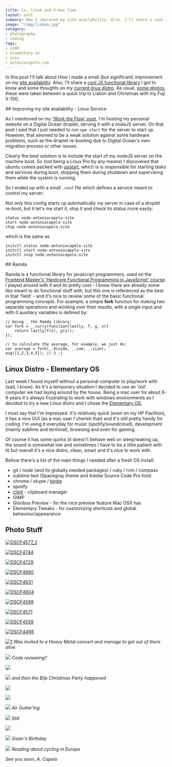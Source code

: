 ```yaml
---
title: Lx, linuX and X-mas time
layout: post
summary: How I improved my site availability. Also, I'll share a cool JS functional library and some thoughts on my current linux distro. And some photos taken between a quick trip to Lisbon and Christmas. 
image: "/img/lisbon.jpg"
category: 
- photography
- coding
tags:
- x100
- elementary os
- unix
- antoniocapelo.com
---
```


In this post I'll talk about How I made a small (but significant) improvement on my [site availability](#service). Also, I'll share a [cool JS functional library](#ramda) I got to know and some thoughts on my [current linux distro](#linux). As usual, [some photos](#photos), these were taken between a quick trip to Lisbon and Christmas with my Fuji X-100.


<div id="service"></div>
## Improving my site availability - Linux Service

As I mentioned on my ['Work the Flow' post](http://blog.antoniocapelo.com/coding/webdevelopment/2014/11/01/work%20the%20flow/), I'm hosting my personal website on a Digital Ocean droplet, serving it with a nodeJS server. On that post I said that I just needed to run ``npm start`` for the server to start up. However, that seemed to be a weak solution against some hardware problems, such as the droplet re-booting due to Digital Ocean's own migration process or other issues. 

Clearly the best solution is to include the start of my nodeJS server on the machine boot. So (not being a Linux Pro by any means) I discovered that ubuntu comes packed with [upstart](http://upstart.ubuntu.com/), which is is responsible for starting tasks and services during boot, stopping them during shutdown and supervising them while the system is running.

So I ended up with a small ``.conf`` file which defines a service meant to control my server:

<script src="https://gist.github.com/antoniocapelo/6a82190b9d57764b5abe.js"></script>

Not only this config starts up automatically my server in case of a droplet re-boot, but it let's me start it, stop it and check its status more easily:

	status node-antoniocapelo-site
	start node-antoniocapelo-site
	stop node-antoniocapelo-site

which is the same as

	initctl status node-antoniocapelo-site
	initctl start node-antoniocapelo-site
	initctl stop node-antoniocapelo-site

<div id="ramda"></div>
## Ramda

Ramda is a functional library for javascript programmers, used on the [Frontend Master's 'Hardcore Functional Programming in JavaScript' course](https://frontendmasters.com/courses/functional-javascript/). I played around with it and its pretty cool - I know there are already some libs meant to do functional stuff with, but this one is referenced as the best in that 'field' - and it's nice to review some of the basic functional programming concepts. For example, a simple **fork** function for making two separate operations and working over their results, with a single input and with 0 auxiliary variables is defined by:

```
// being _ the Ramda library:
var fork = _.curry(function(lastly, f, g, x){
	return lastly(f(x), g(x));
});

// to calculate the average, for example, we just do:
var average = fork(_.divide, _.sum, _.size);
avg([1,2,3,4,5]); // 3 :) 
```

<div id="linux"></div>

## Linux Distro - Elementary OS

Last week I found myself without a personal computer to play/work with (sad, I know). As it's a temporary situation I decided to use an 'old' computer we had laying around by the house. Being a mac user for about 8-9 years it's always frustrating to work with windows environments so I decided to try a new Linux distro and I chose the [Elementary OS](http://elementaryos.org/). 

I must say that I'm impressed. It's relatively quick (even on my HP Pavillion), it has a nice GUI (as a mac user I cherish that) and it's still pretty handy for coding. I'm using it everyday for music (spotify/soundcloud), development (mainly sublime and terminal), browsing and even for gaming.

Of course it has some quirks (it doesn't behave well on sleep/waking up, the sound is somewhat low and sometimes I have to be a little patient with it) but overall it's a nice distro, clean, smart and it's nice to work with.

Bellow there's a list of the main things I needed after a fresh OS install:

* git / node (and its globally needed packages) / ruby / rvm / compass
* sublime text (Spacegray theme and Adobe Source Code Pro font)
* chrome / skype / [birdie](www.birdieapp.eu)
* spotify 
* [clipit](clipit.rspwn.com) - clipboard manager
* GIMP
* Gloobus Preview - for the nice preview feature Mac OSX has
* Elementary Tweaks - for customizing shortcuts and global behaviour/appearance

<div id="photos"></div>

## Photo Stuff

<a href="https://www.flickr.com/photos/acapelo/35280837520/in/photostream" target="_blank" title="DSCF4577_2"><img src="https://farm5.staticflickr.com/4131/35280837520_5586c573b7_b.jpg" alt="DSCF4577_2"></a>

<a href="https://www.flickr.com/photos/acapelo/35668089195/in/photostream" target="_blank" title="DSCF4744"><img src="https://farm5.staticflickr.com/4074/35668089195_ca20c53a5b_b.jpg" alt="DSCF4744"></a>

<a href="https://www.flickr.com/photos/acapelo/35537582751/in/photostream" target="_blank" title="DSCF4729"><img src="https://farm5.staticflickr.com/4089/35537582751_36d1ea6fd8_b.jpg" alt="DSCF4729"></a>

<a href="https://www.flickr.com/photos/acapelo/34858935663/in/photostream" target="_blank" title="DSCF4660"><img src="https://farm5.staticflickr.com/4083/34858935663_bbc0578da8_b.jpg" alt="DSCF4660"></a>

<a href="https://www.flickr.com/photos/acapelo/34826826124/in/photostream" target="_blank" title="DSCF4631"><img src="https://farm5.staticflickr.com/4281/34826826124_000e3b95d5_b.jpg" alt="DSCF4631"></a>

<a href="https://www.flickr.com/photos/acapelo/35280774500/in/photostream" target="_blank" title="DSCF4604"><img src="https://farm5.staticflickr.com/4211/35280774500_5a83bfd316_b.jpg" alt="DSCF4604"></a>

<a href="https://www.flickr.com/photos/acapelo/35537530691/in/photostream" target="_blank" title="DSCF4599"><img src="https://farm5.staticflickr.com/4277/35537530691_0f6ff78cef_b.jpg" alt="DSCF4599"></a>

<a href="https://www.flickr.com/photos/acapelo/35667981595/in/photostream" target="_blank" title="DSCF4571"><img src="https://farm5.staticflickr.com/4024/35667981595_f30ef62eb4_b.jpg" alt="DSCF4571"></a>

<a href="https://www.flickr.com/photos/acapelo/34826752064/in/photostream" target="_blank" title="DSCF4559"><img src="https://farm5.staticflickr.com/4055/34826752064_40982f28d3_b.jpg" alt="DSCF4559"></a>

<a href="https://www.flickr.com/photos/acapelo/35280686090/in/photostream" target="_blank" title="DSCF4498"><img src="https://farm5.staticflickr.com/4108/35280686090_964ee47107_b.jpg" alt="DSCF4498"></a>

<a href="https://www.flickr.com/photos/acapelo/34858858553/in/photostream" target="_blank" title="1"><img src="https://farm5.staticflickr.com/4208/34858858553_d6ece0bdfc_b.jpg" alt="1"></a>
*Was invited to a Heavy Metal concert and manage to get out of there alive*

<a target="_blank" href="https://copy.com/thumbs_public/zN2weeaMVJZ3qMOX/DSCF4914.JPG?size=1024"><img src="https://copy.com/thumbs_public/zN2weeaMVJZ3qMOX/DSCF4914.JPG?size=1024"></a>
*Code reviewing?*

<a target="_blank" href="https://copy.com/thumbs_public/zN2weeaMVJZ3qMOX/DSCF4951.JPG?size=1024"><img src="https://copy.com/thumbs_public/zN2weeaMVJZ3qMOX/DSCF4951.JPG?size=1024"></a>

<a target="_blank" href="https://copy.com/thumbs_public/zN2weeaMVJZ3qMOX/DSCF5033.JPG?size=1024"><img src="https://copy.com/thumbs_public/zN2weeaMVJZ3qMOX/DSCF5033.JPG?size=1024"></a>
*and then the Blip Christmas Party happened*

<a target="_blank" href="https://copy.com/thumbs_public/zN2weeaMVJZ3qMOX/DSCF5049.JPG?size=1024"><img src="https://copy.com/thumbs_public/zN2weeaMVJZ3qMOX/DSCF5049.JPG?size=1024"></a>

<a target="_blank" href="https://copy.com/thumbs_public/zN2weeaMVJZ3qMOX/DSCF5054.JPG?size=1024"><img src="https://copy.com/thumbs_public/zN2weeaMVJZ3qMOX/DSCF5054.JPG?size=1024"></a>

<a target="_blank" href="https://copy.com/thumbs_public/zN2weeaMVJZ3qMOX/DSCF5070.JPG?size=1024"><img src="https://copy.com/thumbs_public/zN2weeaMVJZ3qMOX/DSCF5070.JPG?size=1024"></a>
*Air Guitar'ing*

<a target="_blank" href="https://copy.com/thumbs_public/zN2weeaMVJZ3qMOX/DSCF5252.JPG?size=1024"><img src="https://copy.com/thumbs_public/zN2weeaMVJZ3qMOX/DSCF5252.JPG?size=1024"></a>
*Still*

<a target="_blank" href="https://copy.com/thumbs_public/zN2weeaMVJZ3qMOX/DSCF5098.JPG?size=1024"><img src="https://copy.com/thumbs_public/zN2weeaMVJZ3qMOX/DSCF5098.JPG?size=1024"></a>

<a target="_blank" href="https://copy.com/thumbs_public/zN2weeaMVJZ3qMOX/DSCF5102.JPG?size=1024"><img src="https://copy.com/thumbs_public/zN2weeaMVJZ3qMOX/DSCF5102.JPG?size=1024"></a>
*Sister's Birthday*

<a target="_blank" href="https://copy.com/thumbs_public/zN2weeaMVJZ3qMOX/DSCF5178.JPG?size=1024"><img src="https://copy.com/thumbs_public/zN2weeaMVJZ3qMOX/DSCF5178.JPG?size=1024"></a>
*Reading about cycling in Europe*

See you soon,
*A. Capelo*